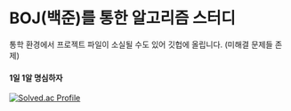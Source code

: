 #  BOJ(백준)를 통한 알고리즘 스터디
통학 환경에서 프로젝트 파일이 소실될 수도 있어 깃헙에 올립니다. (미해결 문제들 존제)
#### 1일 1알 명심하자
[![Solved.ac Profile](http://mazassumnida.wtf/api/v2/generate_badge?boj=chihungim)](https://solved.ac/chihungim/)
